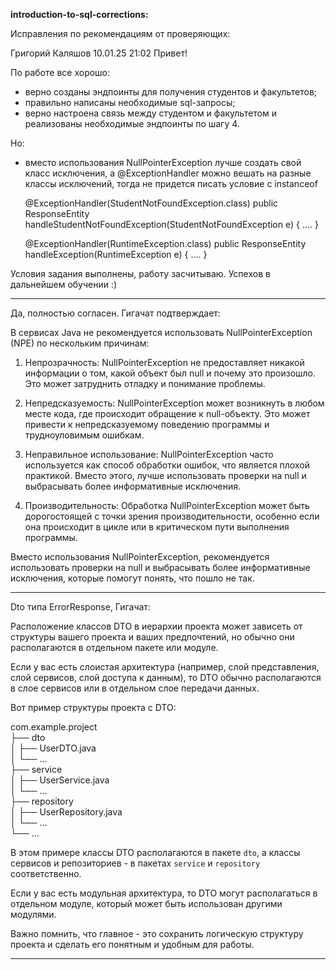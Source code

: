 **introduction-to-sql-corrections:**

Исправления по рекомендациям от проверяющих:

Григорий Каляшов
10.01.25 21:02
Привет!

По работе все хорошо:

 - верно созданы эндпоинты для получения студентов и факультетов;
 - правильно написаны необходимые sql-запросы;
 - верно настроена связь между студентом и факультетом и реализованы необходимые эндпоинты по шагу 4.

Но:

 - вместо использования NullPointerException лучше создать свой класс исключения, а @ExceptionHandler можно вешать на разные классы исключений, тогда не придется писать условие с instanceof

    @ExceptionHandler(StudentNotFoundException.class)
    public ResponseEntity<ErrorData> handleStudentNotFoundException(StudentNotFoundException e) {
        ....
    }

    @ExceptionHandler(RuntimeException.class)
    public ResponseEntity<ErrorData> handleException(RuntimeException e) {
       ....
    }

Условия задания выполнены, работу засчитываю.
Успехов в дальнейшем обучении :)

---
Да, полностью согласен. Гигачат подтверждает:

В сервисах Java не рекомендуется использовать NullPointerException (NPE) по нескольким причинам:

1. Непрозрачность: NullPointerException не предоставляет никакой информации о том, какой объект был null и почему это произошло. Это может затруднить отладку и понимание проблемы.

2. Непредсказуемость: NullPointerException может возникнуть в любом месте кода, где происходит обращение к null-объекту. Это может привести к непредсказуемому поведению программы и трудноуловимым ошибкам.

3. Неправильное использование: NullPointerException часто используется как способ обработки ошибок, что является плохой практикой. Вместо этого, лучше использовать проверки на null и выбрасывать более информативные исключения.

4. Производительность: Обработка NullPointerException может быть дорогостоящей с точки зрения производительности, особенно если она происходит в цикле или в критическом пути выполнения программы.

Вместо использования NullPointerException, рекомендуется использовать проверки на null и выбрасывать более информативные исключения, которые помогут понять, что пошло не так.

---
Dto типа ErrorResponse, Гигачат:

Расположение классов DTO в иерархии проекта может зависеть от структуры вашего проекта и ваших предпочтений, но обычно они располагаются в отдельном пакете или модуле.

Если у вас есть слоистая архитектура (например, слой представления, слой сервисов, слой доступа к данным), то DTO обычно располагаются в слое сервисов или в отдельном слое передачи данных.

Вот пример структуры проекта с DTO:

com.example.project<br>
├── dto<br>
│   ├── UserDTO.java<br>
│   └── ...<br>
├── service<br>
│   ├── UserService.java<br>
│   └── ...<br>
├── repository<br>
│   ├── UserRepository.java<br>
│   └── ...<br>
└── ...<br>

В этом примере классы DTO располагаются в пакете `dto`, а классы сервисов и репозиториев - в пакетах `service` и `repository` соответственно.

Если у вас есть модульная архитектура, то DTO могут располагаться в отдельном модуле, который может быть использован другими модулями.

Важно помнить, что главное - это сохранить логическую структуру проекта и сделать его понятным и удобным для работы.

---
